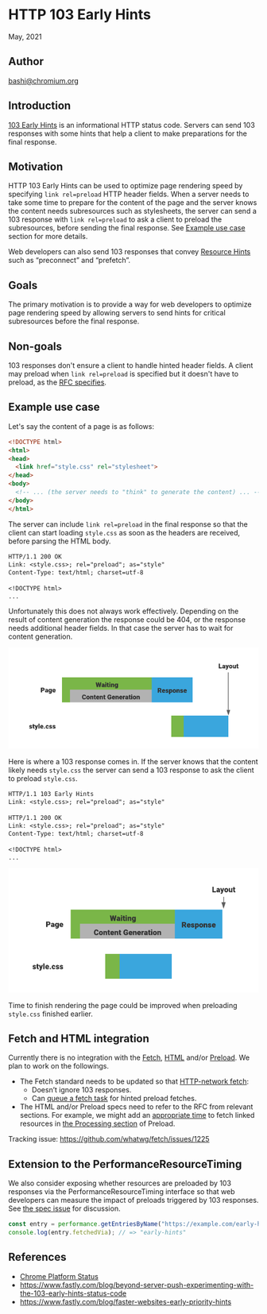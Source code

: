 # HTTP 103 Early Hints
May, 2021

## Author

bashi@chromium.org

## Introduction

[103 Early Hints](https://datatracker.ietf.org/doc/html/rfc8297) is an informational HTTP status code. Servers can send 103 responses with some hints that help a client to make preparations for the final response.

## Motivation

HTTP 103 Early Hints can be used to optimize page rendering speed by specifying `link rel=preload` HTTP header fields. When a server needs to take some time to prepare for the content of the page and the server knows the content needs subresources such as stylesheets, the server can send a 103 response with `link rel=preload` to ask a client to preload the subresources, before sending the final response. See [Example use case](#example-use-case) section for more details.

Web developers can also send 103 responses that convey [Resource Hints](https://w3c.github.io/resource-hints/) such as “preconnect” and “prefetch”.

## Goals

The primary motivation is to provide a way for web developers to optimize page rendering speed by allowing servers to send hints for critical subresources before the final response.

## Non-goals

103 responses don't ensure a client to handle hinted header fields. A client may preload when `link rel=preload` is specified but it doesn't have to preload, as the [RFC specifies](https://datatracker.ietf.org/doc/html/rfc8297#section-2).

## Example use case

Let's say the content of a page is as follows:
```html
<!DOCTYPE html>
<html>
<head>
  <link href="style.css" rel="stylesheet"> 
</head>
<body>
  <!-- ... (the server needs to "think" to generate the content) ... -->
</body>
</html>
```

The server can include `link rel=preload` in the final response so that the client can start loading `style.css` as soon as the headers are received, before parsing the HTML body.
```
HTTP/1.1 200 OK
Link: <style.css>; rel="preload"; as="style"
Content-Type: text/html; charset=utf-8

<!DOCTYPE html>
...
```

Unfortunately this does not always work effectively. Depending on the result of content generation the response could be 404, or the response needs additional header fields. In that case the server has to wait for content generation.

![without-early-hints.png](without-early-hints.png)

Here is where a 103 response comes in. If the server knows that the content likely needs `style.css` the server can send a 103 response to ask the client to preload `style.css`.

```
HTTP/1.1 103 Early Hints
Link: <style.css>; rel="preload"; as="style"

HTTP/1.1 200 OK
Link: <style.css>; rel="preload"; as="style"
Content-Type: text/html; charset=utf-8

<!DOCTYPE html>
...
```

![with-early-hints.png](with-early-hints.png)

Time to finish rendering the page could be improved when preloading `style.css` finished earlier.

## Fetch and HTML integration

Currently there is no integration with the [Fetch](https://fetch.spec.whatwg.org/), [HTML](https://html.spec.whatwg.org/multipage/) and/or [Preload](https://w3c.github.io/preload/). We plan to work on the followings.

* The Fetch standard needs to be updated so that [HTTP-network fetch](https://fetch.spec.whatwg.org/#http-network-fetch):
  * Doesn’t ignore 103 responses.
  * Can [queue a fetch task](https://fetch.spec.whatwg.org/#queue-a-fetch-task) for hinted preload fetches.
* The HTML and/or Preload specs need to refer to the RFC from relevant sections. For example, we might add an [appropriate time](https://w3c.github.io/preload/#dfn-appropriate-times) to fetch linked resources in [the Processing section](https://w3c.github.io/preload/#processing) of Preload.

Tracking issue: https://github.com/whatwg/fetch/issues/1225

## Extension to the PerformanceResourceTiming

We also consider exposing whether resources are preloaded by 103 responses via the PerformanceResourceTiming interface so that web developers can measure the impact of preloads triggered by 103 responses. See [the spec issue](https://github.com/w3c/resource-timing/issues/273) for discussion.

```js
const entry = performance.getEntriesByName("https://example.com/early-hints-preloaded.css")[0];
console.log(entry.fetchedVia); // => "early-hints"
```

## References

* [Chrome Platform Status](https://chromestatus.com/feature/5207422375297024)
* https://www.fastly.com/blog/beyond-server-push-experimenting-with-the-103-early-hints-status-code
* https://www.fastly.com/blog/faster-websites-early-priority-hints
